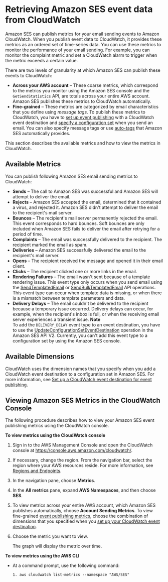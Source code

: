 # Retrieving Amazon SES event data from CloudWatch<a name="event-publishing-retrieving-cloudwatch"></a>

Amazon SES can publish metrics for your email sending events to Amazon CloudWatch\. When you publish event data to CloudWatch, it provides these metrics as an ordered set of time\-series data\. You can use these metrics to monitor the performance of your email sending\. For example, you can monitor the complaint metric and set a CloudWatch alarm to trigger when the metric exceeds a certain value\.

There are two levels of granularity at which Amazon SES can publish these events to CloudWatch:
+ **Across your AWS account** – These coarse metrics, which correspond to the metrics you monitor using the Amazon SES console and the `GetSendStatistics` API, are totals across your entire AWS account\. Amazon SES publishes these metrics to CloudWatch automatically\.
+ **Fine\-grained** – These metrics are categorized by email characteristics that you define using *message tags*\. To publish these metrics to CloudWatch, you have to [set up event publishing](monitor-sending-using-event-publishing-setup.md) with a CloudWatch event destination and [specify a configuration set](event-publishing-send-email.md) when you send an email\. You can also specify message tags or use [auto\-tags](monitor-using-event-publishing.md#event-publishing-how-works) that Amazon SES automatically provides\.

This section describes the available metrics and how to view the metrics in CloudWatch\.

## Available Metrics<a name="event-publishing-retrieving-cloudwatch-metrics"></a>

You can publish following Amazon SES email sending metrics to CloudWatch:
+ **Sends** – The call to Amazon SES was successful and Amazon SES will attempt to deliver the email\.
+ **Rejects** – Amazon SES accepted the email, determined that it contained a virus, and rejected it\. Amazon SES didn't attempt to deliver the email to the recipient's mail server\.
+ **Bounces** – The recipient's mail server permanently rejected the email\. This event corresponds to hard bounces\. Soft bounces are only included when Amazon SES fails to deliver the email after retrying for a period of time\.
+ **Complaints** – The email was successfully delivered to the recipient\. The recipient marked the email as spam\.
+ **Deliveries** – Amazon SES successfully delivered the email to the recipient's mail server\.
+ **Opens** – The recipient received the message and opened it in their email client\.
+ **Clicks** – The recipient clicked one or more links in the email\.
+ **Rendering Failures** – The email wasn't sent because of a template rendering issue\. This event type only occurs when you send email using the [SendTemplatedEmail](https://docs.aws.amazon.com/ses/latest/APIReference/API_SendTemplatedEmail.html) or [SendBulkTemplatedEmail](https://docs.aws.amazon.com/ses/latest/APIReference/API_SendBulkTemplatedEmail.html) API operations\. This event type can occur when template data is missing, or when there is a mismatch between template parameters and data\.
+ **Delivery Delays** – The email couldn't be delivered to the recipient because a temporary issue occurred\. Delivery delays can occur, for example, when the recipient's inbox is full, or when the receiving email server experiences a transient issue\.
**Note**  
To add the `DELIVERY_DELAY` event type to an event destination, you have to use the [ UpdateConfigurationSetEventDestination](https://docs.aws.amazon.com/ses/latest/APIReference-V2/API_UpdateConfigurationSetEventDestination.html) operation in the Amazon SES API V2\. Currently, you can't add this event type to a configuration set by using the Amazon SES console\.

## Available Dimensions<a name="event-publishing-retrieving-cloudwatch-dimensions"></a>

CloudWatch uses the dimension names that you specify when you add a CloudWatch event destination to a configuration set in Amazon SES\. For more information, see [Set up a CloudWatch event destination for event publishing](event-publishing-add-event-destination-cloudwatch.md)\.

## Viewing Amazon SES Metrics in the CloudWatch Console<a name="event-publishing-retrieving-cloudwatch-console"></a>

The following procedure describes how to view your Amazon SES event publishing metrics using the CloudWatch console\.

**To view metrics using the CloudWatch console**

1. Sign in to the AWS Management Console and open the CloudWatch console at [https://console\.aws\.amazon\.com/cloudwatch/](https://console.aws.amazon.com/cloudwatch/)\.

1. If necessary, change the region\. From the navigation bar, select the region where your AWS resources reside\. For more information, see [Regions and Endpoints](https://docs.aws.amazon.com/general/latest/gr/rande.html)\.

1. In the navigation pane, choose **Metrics**\.

1. In the **All metrics** pane, expand **AWS Namespaces**, and then choose **SES**\.

1. To view metrics across your entire AWS account, which Amazon SES publishes automatically, choose **Account Sending Metrics**\. To view fine\-grained [event publishing metrics](monitor-using-event-publishing.md), choose the combination of dimensions that you specified when you [set up your CloudWatch event destination](event-publishing-add-event-destination-cloudwatch.md)\.

1. Choose the metric you want to view\.

   The graph will display the metric over time\.

**To view metrics using the AWS CLI**
+ At a command prompt, use the following command:

  ```
  1. aws cloudwatch list-metrics --namespace "AWS/SES"
  ```
